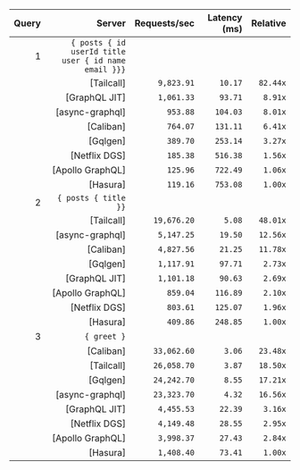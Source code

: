 <!-- PERFORMANCE_RESULTS_START -->

| Query | Server | Requests/sec | Latency (ms) | Relative |
|-------:|--------:|--------------:|--------------:|---------:|
| 1 | `{ posts { id userId title user { id name email }}}` |
|| [Tailcall] | `9,823.91` | `10.17` | `82.44x` |
|| [GraphQL JIT] | `1,061.33` | `93.71` | `8.91x` |
|| [async-graphql] | `953.88` | `104.03` | `8.01x` |
|| [Caliban] | `764.07` | `131.11` | `6.41x` |
|| [Gqlgen] | `389.70` | `253.14` | `3.27x` |
|| [Netflix DGS] | `185.38` | `516.38` | `1.56x` |
|| [Apollo GraphQL] | `125.96` | `722.49` | `1.06x` |
|| [Hasura] | `119.16` | `753.08` | `1.00x` |
| 2 | `{ posts { title }}` |
|| [Tailcall] | `19,676.20` | `5.08` | `48.01x` |
|| [async-graphql] | `5,147.25` | `19.50` | `12.56x` |
|| [Caliban] | `4,827.56` | `21.25` | `11.78x` |
|| [Gqlgen] | `1,117.91` | `97.71` | `2.73x` |
|| [GraphQL JIT] | `1,101.18` | `90.63` | `2.69x` |
|| [Apollo GraphQL] | `859.04` | `116.89` | `2.10x` |
|| [Netflix DGS] | `803.61` | `125.07` | `1.96x` |
|| [Hasura] | `409.86` | `248.85` | `1.00x` |
| 3 | `{ greet }` |
|| [Caliban] | `33,062.60` | `3.06` | `23.48x` |
|| [Tailcall] | `26,058.70` | `3.87` | `18.50x` |
|| [Gqlgen] | `24,242.70` | `8.55` | `17.21x` |
|| [async-graphql] | `23,323.70` | `4.32` | `16.56x` |
|| [GraphQL JIT] | `4,455.53` | `22.39` | `3.16x` |
|| [Netflix DGS] | `4,149.48` | `28.55` | `2.95x` |
|| [Apollo GraphQL] | `3,998.37` | `27.43` | `2.84x` |
|| [Hasura] | `1,408.40` | `73.41` | `1.00x` |

<!-- PERFORMANCE_RESULTS_END -->
